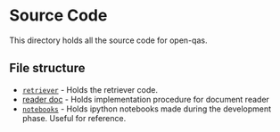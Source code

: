 # Source Code
This directory holds all the source code for open-qas.

## File structure
 * [`retriever`](retriever) - Holds the retriever code.
 * [reader doc](https://docs.google.com/document/d/1feZBvCJR2mXi_RX_L7nMEERlfY4VNC2xkC_4ubfz348/edit) - Holds implementation procedure for document reader
 * [`notebooks`](notebooks) - Holds ipython notebooks made during the development phase. Useful for reference.
